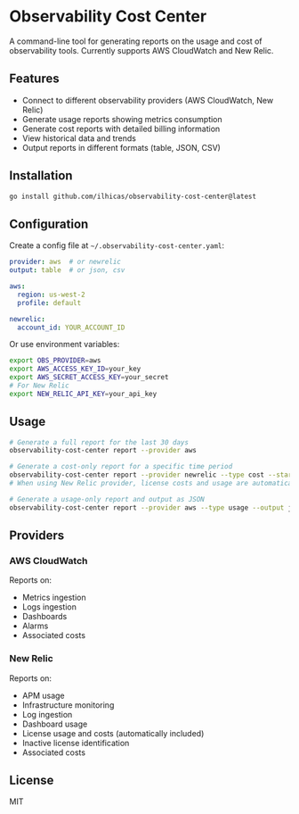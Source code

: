 # Observability Cost Center

A command-line tool for generating reports on the usage and cost of observability tools. Currently supports AWS CloudWatch and New Relic.

## Features

- Connect to different observability providers (AWS CloudWatch, New Relic)
- Generate usage reports showing metrics consumption
- Generate cost reports with detailed billing information
- View historical data and trends
- Output reports in different formats (table, JSON, CSV)

## Installation

```bash
go install github.com/ilhicas/observability-cost-center@latest
```

## Configuration

Create a config file at `~/.observability-cost-center.yaml`:

```yaml
provider: aws  # or newrelic
output: table  # or json, csv

aws:
  region: us-west-2
  profile: default

newrelic:
  account_id: YOUR_ACCOUNT_ID
```

Or use environment variables:

```bash
export OBS_PROVIDER=aws
export AWS_ACCESS_KEY_ID=your_key
export AWS_SECRET_ACCESS_KEY=your_secret
# For New Relic
export NEW_RELIC_API_KEY=your_api_key
```

## Usage

```bash
# Generate a full report for the last 30 days
observability-cost-center report --provider aws

# Generate a cost-only report for a specific time period
observability-cost-center report --provider newrelic --type cost --start-date 2023-01-01 --end-date 2023-01-31
# When using New Relic provider, license costs and usage are automatically included

# Generate a usage-only report and output as JSON
observability-cost-center report --provider aws --type usage --output json

```

## Providers

### AWS CloudWatch

Reports on:
- Metrics ingestion
- Logs ingestion
- Dashboards
- Alarms
- Associated costs

### New Relic

Reports on:
- APM usage
- Infrastructure monitoring
- Log ingestion
- Dashboard usage
- License usage and costs (automatically included)
- Inactive license identification
- Associated costs

## License

MIT
